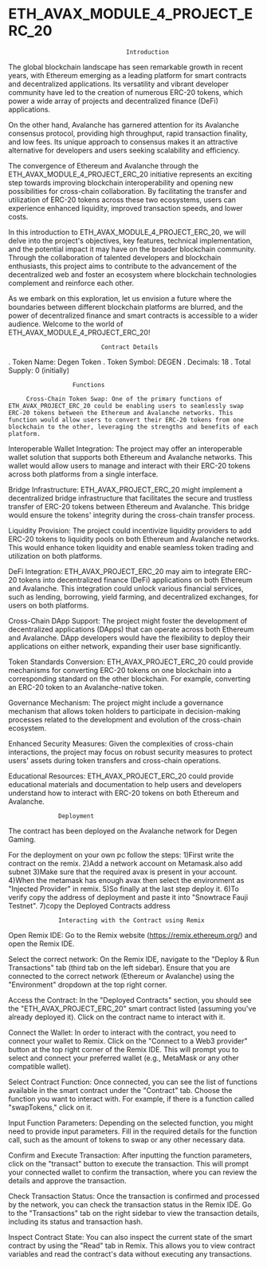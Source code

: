 # ETH_AVAX_MODULE_4_PROJECT_ERC_20

                                     Introduction

The global blockchain landscape has seen remarkable growth in recent years, with Ethereum emerging as a leading platform for smart contracts and decentralized applications. Its versatility and vibrant developer community have led to the creation of numerous ERC-20 tokens, which power a wide array of projects and decentralized finance (DeFi) applications.

On the other hand, Avalanche has garnered attention for its Avalanche consensus protocol, providing high throughput, rapid transaction finality, and low fees. Its unique approach to consensus makes it an attractive alternative for developers and users seeking scalability and efficiency.

The convergence of Ethereum and Avalanche through the ETH_AVAX_MODULE_4_PROJECT_ERC_20 initiative represents an exciting step towards improving blockchain interoperability and opening new possibilities for cross-chain collaboration. By facilitating the transfer and utilization of ERC-20 tokens across these two ecosystems, users can experience enhanced liquidity, improved transaction speeds, and lower costs.

In this introduction to ETH_AVAX_MODULE_4_PROJECT_ERC_20, we will delve into the project's objectives, key features, technical implementation, and the potential impact it may have on the broader blockchain community. Through the collaboration of talented developers and blockchain enthusiasts, this project aims to contribute to the advancement of the decentralized web and foster an ecosystem where blockchain technologies complement and reinforce each other.

As we embark on this exploration, let us envision a future where the boundaries between different blockchain platforms are blurred, and the power of decentralized finance and smart contracts is accessible to a wider audience. Welcome to the world of ETH_AVAX_MODULE_4_PROJECT_ERC_20!



               

                              Contract Details

. Token Name: Degen Token
. Token Symbol: DEGEN
. Decimals: 18
. Total Supply: 0 (initially)


                      Functions

         Cross-Chain Token Swap: One of the primary functions of ETH_AVAX_PROJECT_ERC_20 could be enabling users to seamlessly swap ERC-20 tokens between the Ethereum and Avalanche networks. This function would allow users to convert their ERC-20 tokens from one blockchain to the other, leveraging the strengths and benefits of each platform.

Interoperable Wallet Integration: The project may offer an interoperable wallet solution that supports both Ethereum and Avalanche networks. This wallet would allow users to manage and interact with their ERC-20 tokens across both platforms from a single interface.

Bridge Infrastructure: ETH_AVAX_PROJECT_ERC_20 might implement a decentralized bridge infrastructure that facilitates the secure and trustless transfer of ERC-20 tokens between Ethereum and Avalanche. This bridge would ensure the tokens' integrity during the cross-chain transfer process.

Liquidity Provision: The project could incentivize liquidity providers to add ERC-20 tokens to liquidity pools on both Ethereum and Avalanche networks. This would enhance token liquidity and enable seamless token trading and utilization on both platforms.

DeFi Integration: ETH_AVAX_PROJECT_ERC_20 may aim to integrate ERC-20 tokens into decentralized finance (DeFi) applications on both Ethereum and Avalanche. This integration could unlock various financial services, such as lending, borrowing, yield farming, and decentralized exchanges, for users on both platforms.

Cross-Chain DApp Support: The project might foster the development of decentralized applications (DApps) that can operate across both Ethereum and Avalanche. DApp developers would have the flexibility to deploy their applications on either network, expanding their user base significantly.

Token Standards Conversion: ETH_AVAX_PROJECT_ERC_20 could provide mechanisms for converting ERC-20 tokens on one blockchain into a corresponding standard on the other blockchain. For example, converting an ERC-20 token to an Avalanche-native token.

Governance Mechanism: The project might include a governance mechanism that allows token holders to participate in decision-making processes related to the development and evolution of the cross-chain ecosystem.

Enhanced Security Measures: Given the complexities of cross-chain interactions, the project may focus on robust security measures to protect users' assets during token transfers and cross-chain operations.

Educational Resources: ETH_AVAX_PROJECT_ERC_20 could provide educational materials and documentation to help users and developers understand how to interact with ERC-20 tokens on both Ethereum and Avalanche.


                  
                  Deployment
                  
 The contract has been deployed on the Avalanche network for Degen Gaming.

For the deployment on your own pc follow the steps: 
1)First write the contract on the remix.
2)Add a network account on Metamask.also add subnet
3)Make sure that the required avax is present in your account.
4)When the metamask has enough avax then select the environment as "Injected Provider" in remix.
5)So finally at the last step deploy it.
6)To verify copy the address of deployment and paste it into "Snowtrace Fauji Testnet".
7)copy the   Deployed Contracts address    



                  Interacting with the Contract using Remix
               
  Open Remix IDE: Go to the Remix website (https://remix.ethereum.org/) and open the Remix IDE.

Select the correct network: On the Remix IDE, navigate to the "Deploy & Run Transactions" tab (third tab on the left sidebar). Ensure that you are connected to the correct network (Ethereum or Avalanche) using the "Environment" dropdown at the top right corner.

Access the Contract: In the "Deployed Contracts" section, you should see the "ETH_AVAX_PROJECT_ERC_20" smart contract listed (assuming you've already deployed it). Click on the contract name to interact with it.

Connect the Wallet: In order to interact with the contract, you need to connect your wallet to Remix. Click on the "Connect to a Web3 provider" button at the top right corner of the Remix IDE. This will prompt you to select and connect your preferred wallet (e.g., MetaMask or any other compatible wallet).

Select Contract Function: Once connected, you can see the list of functions available in the smart contract under the "Contract" tab. Choose the function you want to interact with. For example, if there is a function called "swapTokens," click on it.

Input Function Parameters: Depending on the selected function, you might need to provide input parameters. Fill in the required details for the function call, such as the amount of tokens to swap or any other necessary data.

Confirm and Execute Transaction: After inputting the function parameters, click on the "transact" button to execute the transaction. This will prompt your connected wallet to confirm the transaction, where you can review the details and approve the transaction.

Check Transaction Status: Once the transaction is confirmed and processed by the network, you can check the transaction status in the Remix IDE. Go to the "Transactions" tab on the right sidebar to view the transaction details, including its status and transaction hash.

Inspect Contract State: You can also inspect the current state of the smart contract by using the "Read" tab in Remix. This allows you to view contract variables and read the contract's data without executing any transactions.                
      


